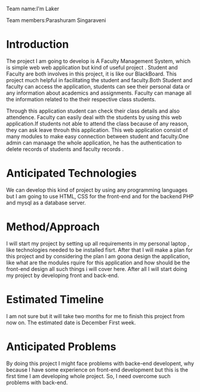 Team name:I'm Laker

Team members:Parashuram Singaraveni

# Introduction

The project I am going to develop is A Faculty Management System, which is simple web web application but kind of useful project .
Student and Faculty are both involves in this project, it is like our BlackBoard. This project much helpful in facilitating the  student and faculty.Both Student and faculty can access the application, students can see their personal data or any information about academics and assignments. Faculty can manage all the information related to the their respective class students. 

Through this application student can check their class details and also attendence. Faculty can easily deal with the students by using this web application.If students not able to attend the class because of any reason, they can ask leave throuh this application. This web application consist of many modules to make easy connection between student and faculty.One admin can manaage the whole application, he has the authentication to delete records of students and faculty records .

# Anticipated Technologies
We can develop this kind of project by using any programming languages but  I am going to use HTML, CSS for the front-end and for the backend PHP and mysql as a database server.

# Method/Approach

I will start my project by setting up all requirements in my personal laptop , like technologies needed to be installed fisrt. After that I will make a plan for this project and by considering the plan I am goona design the application, like what are the modules rquire for this application and how should be the front-end design  all such things i will cover here. After all I will start doing my project by developing front and back-end. 

# Estimated Timeline

I am not sure but it will take two months for me to finish this project from now on. The estimated date is December First week.


# Anticipated Problems

By doing this project I might face problems with backe-end developent, why because I have some experience on front-end development but this is the first time I am developing whole project. So, I need overcome such problems with back-end.

